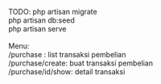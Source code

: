 TODO:
php artisan migrate <br>
php artisan db:seed <br>
php artisan serve <br>
<br>
Menu:<br>
/purchase : list transaksi pembelian<br>
/purchase/create: buat transaksi pembelian<br>
/purchase/id/show: detail transaksi<br>
